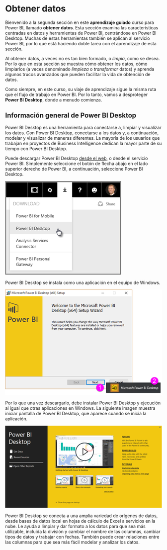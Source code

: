<properties
   pageTitle="Información general de Power BI Desktop"
   description="Conocer Power BI Desktop"
   services="powerbi"
   documentationCenter=""
   authors="davidiseminger"
   manager="mblythe"
   backup=""
   editor=""
   tags=""
   qualityFocus="no"
   qualityDate=""
   featuredVideoId="mdy-eRev6HM"
   courseDuration="4m"/>

<tags
   ms.service="powerbi"
   ms.devlang="NA"
   ms.topic="get-started-article"
   ms.tgt_pltfrm="NA"
   ms.workload="powerbi"
   ms.date="09/29/2016"
   ms.author="davidi"/>

# Obtener datos

Bienvenido a la segunda sección en este **aprendizaje guiado** curso para Power BI, llamado **obtener datos**. Esta sección examina las características centradas en datos y herramientas de Power BI, centrándose en Power BI Desktop. Muchas de estas herramientas también se aplican al servicio Power BI, por lo que está haciendo doble tarea con el aprendizaje de esta sección.

Al obtener datos, a veces no es tan bien formado, o *limpia*, como se desea. Por lo que en esta sección se muestra cómo obtener los datos, cómo limpiarlos (a veces denominado *limpieza* o *transformar* datos) y aprenda algunos trucos avanzados que pueden facilitar la vida de obtención de datos.

Como siempre, en este curso, su viaje de aprendizaje sigue la misma ruta que el flujo de trabajo en Power BI. Por lo tanto, vamos a desproteger **Power BI Desktop**, donde a menudo comienza.

## Información general de Power BI Desktop

Power BI Desktop es una herramienta para conectarse a, limpiar y visualizar los datos. Con Power BI Desktop, conectarse a los datos y, a continuación, modelar y visualizar de maneras diferentes. La mayoría de los usuarios que trabajan en proyectos de Business Intelligence dedican la mayor parte de su tiempo con Power BI Desktop.

Puede descargar Power BI Desktop [desde el web](http://go.microsoft.com/fwlink/?LinkID=521662), o desde el servicio Power BI. Simplemente seleccione el botón de flecha abajo en el lado superior derecho de Power BI, a continuación, seleccione Power BI Desktop.

![](media/powerbi-learning-1-1-overview-of-power-bi-desktop/1-1_1.png)

Power BI Desktop se instala como una aplicación en el equipo de Windows.

![](media/powerbi-learning-1-1-overview-of-power-bi-desktop/1-1_2.png)

Por lo que una vez descargarlo, debe instalar Power BI Desktop y ejecución al igual que otras aplicaciones en Windows. La siguiente imagen muestra iniciar pantalla de Power BI Desktop, que aparece cuando se inicia la aplicación.

![](media/powerbi-learning-1-1-overview-of-power-bi-desktop/1-1_3.png)

Power BI Desktop se conecta a una amplia variedad de orígenes de datos, desde bases de datos local en hojas de cálculo de Excel a servicios en la nube. Le ayuda a limpiar y dar formato a los datos para que sea más utilizable, incluida la división y cambiar el nombre de las columnas, cambiar tipos de datos y trabajar con fechas. También puede crear relaciones entre las columnas para que sea más fácil modelar y analizar los datos.
